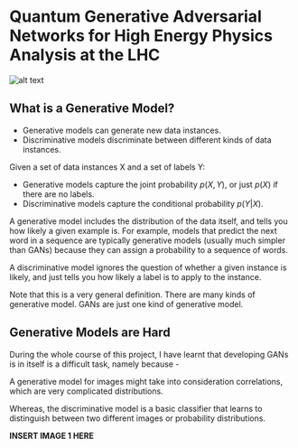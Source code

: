 # Quantum Generative Adversarial Networks for High Energy Physics Analysis at the LHC

![alt text](https://github.com/[username]/[reponame]/blob/[branch]/image.jpg?raw=true)

## What is a Generative Model?

- Generative models can generate new data instances.
- Discriminative models discriminate between different kinds of data instances.

Given a set of data instances X and a set of labels Y:

- Generative models capture the joint probability $p(X, Y)$, or just $p(X)$ if there are no labels.
- Discriminative models capture the conditional probability $p(Y | X)$.

A generative model includes the distribution of the data itself, and tells you how likely a given example is. For example, models that predict the next word in a sequence are typically generative models (usually much simpler than GANs) because they can assign a probability to a sequence of words.

A discriminative model ignores the question of whether a given instance is likely, and just tells you how likely a label is to apply to the instance.

Note that this is a very general definition. There are many kinds of generative model. GANs are just one kind of generative model.

## Generative Models are Hard
During the whole course of this project, I have learnt that developing GANs is in itself is a difficult task, namely because - 

A generative model for images might take into consideration correlations, which are very complicated distributions.

Whereas, the discriminative model is a basic classifier that learns to distinguish between two different images or probability distributions.

**INSERT IMAGE 1 HERE**


